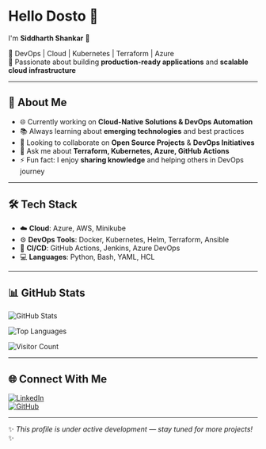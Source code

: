 # Hello Dosto 👋  
I'm **Siddharth Shankar** 🚀  

🔹 DevOps | Cloud | Kubernetes | Terraform | Azure  
🔹 Passionate about building **production-ready applications** and **scalable cloud infrastructure**  

---

## 🚀 About Me
- 🌐 Currently working on **Cloud-Native Solutions & DevOps Automation**  
- 📚 Always learning about **emerging technologies** and best practices  
- 🤝 Looking to collaborate on **Open Source Projects** & **DevOps Initiatives**  
- 💬 Ask me about **Terraform, Kubernetes, Azure, GitHub Actions**  
- ⚡ Fun fact: I enjoy **sharing knowledge** and helping others in DevOps journey  

---

## 🛠 Tech Stack
- ☁️ **Cloud**: Azure, AWS, Minikube  
- ⚙️ **DevOps Tools**: Docker, Kubernetes, Helm, Terraform, Ansible  
- 🔧 **CI/CD**: GitHub Actions, Jenkins, Azure DevOps  
- 💻 **Languages**: Python, Bash, YAML, HCL  

---

## 📊 GitHub Stats
![GitHub Stats](https://github-readme-stats.vercel.app/api?username=tiwary1722&show_icons=true&theme=radical)

![Top Languages](https://github-readme-stats.vercel.app/api/top-langs/?username=tiwary1722&layout=compact&theme=radical)

![Visitor Count](https://komarev.com/ghpvc/?username=tiwary1722&color=blue)

---

## 🌐 Connect With Me
[![LinkedIn](https://img.shields.io/badge/LinkedIn-blue?logo=linkedin)](https://linkedin.com/in/your-profile)  
[![GitHub](https://img.shields.io/badge/GitHub-black?logo=github)](https://github.com/tiwary1722)

---
✨ *This profile is under active development — stay tuned for more projects!* ✨


